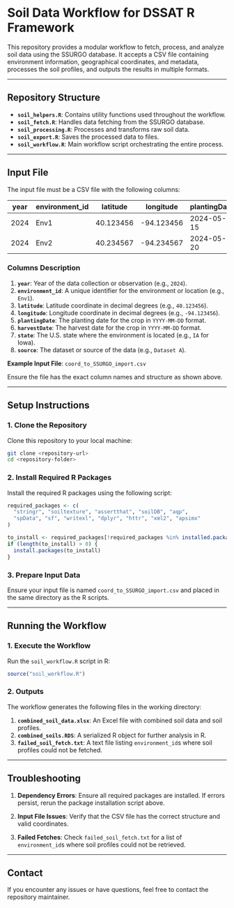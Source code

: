# Soil Data Workflow for DSSAT R Framework

This repository provides a modular workflow to fetch, process, and analyze soil data using the SSURGO database. It accepts a CSV file containing environment information, geographical coordinates, and metadata, processes the soil profiles, and outputs the results in multiple formats.

------------------------------------------------------------------------

## **Repository Structure**

-   **`soil_helpers.R`**: Contains utility functions used throughout the workflow.
-   **`soil_fetch.R`**: Handles data fetching from the SSURGO database.
-   **`soil_processing.R`**: Processes and transforms raw soil data.
-   **`soil_export.R`**: Saves the processed data to files.
-   **`soil_workflow.R`**: Main workflow script orchestrating the entire process.

------------------------------------------------------------------------

## **Input File**

The input file must be a CSV file with the following columns:

| year | environment_id | latitude | longitude | plantingDate | harvestDate | state | source |
|---------|---------|---------|---------|---------|---------|---------|---------|
| 2024 | Env1 | 40.123456 | -94.123456 | 2024-05-15 | 2024-09-20 | IA | Dataset A |
| 2024 | Env2 | 40.234567 | -94.234567 | 2024-05-20 | 2024-09-25 | MO | Dataset B |

### **Columns Description**

1.  **`year`**: Year of the data collection or observation (e.g., `2024`).
2.  **`environment_id`**: A unique identifier for the environment or location (e.g., `Env1`).
3.  **`latitude`**: Latitude coordinate in decimal degrees (e.g., `40.123456`).
4.  **`longitude`**: Longitude coordinate in decimal degrees (e.g., `-94.123456`).
5.  **`plantingDate`**: The planting date for the crop in `YYYY-MM-DD` format.
6.  **`harvestDate`**: The harvest date for the crop in `YYYY-MM-DD` format.
7.  **`state`**: The U.S. state where the environment is located (e.g., `IA` for Iowa).
8.  **`source`**: The dataset or source of the data (e.g., `Dataset A`).

**Example Input File**: `coord_to_SSURGO_import.csv`

Ensure the file has the exact column names and structure as shown above.

------------------------------------------------------------------------

## **Setup Instructions**

### **1. Clone the Repository**

Clone this repository to your local machine:

``` bash
git clone <repository-url>
cd <repository-folder>
```

### **2. Install Required R Packages**

Install the required R packages using the following script:

``` r
required_packages <- c(
  "stringr", "soiltexture", "assertthat", "soilDB", "aqp",
  "spData", "sf", "writexl", "dplyr", "httr", "xml2", "apsimx"
)

to_install <- required_packages[!required_packages %in% installed.packages()[, "Package"]]
if (length(to_install) > 0) {
  install.packages(to_install)
}
```

### **3. Prepare Input Data**

Ensure your input file is named `coord_to_SSURGO_import.csv` and placed in the same directory as the R scripts.

------------------------------------------------------------------------

## **Running the Workflow**

### **1. Execute the Workflow**

Run the `soil_workflow.R` script in R:

``` r
source("soil_workflow.R")
```

### **2. Outputs**

The workflow generates the following files in the working directory:

1.  **`combined_soil_data.xlsx`**: An Excel file with combined soil data and soil profiles.
2.  **`combined_soils.RDS`**: A serialized R object for further analysis in R.
3.  **`failed_soil_fetch.txt`**: A text file listing `environment_id`s where soil profiles could not be fetched.

------------------------------------------------------------------------

## **Troubleshooting**

1.  **Dependency Errors**: Ensure all required packages are installed. If errors persist, rerun the package installation script above.

2.  **Input File Issues**: Verify that the CSV file has the correct structure and valid coordinates.

3.  **Failed Fetches**: Check `failed_soil_fetch.txt` for a list of `environment_id`s where soil profiles could not be retrieved.

------------------------------------------------------------------------

## **Contact**

If you encounter any issues or have questions, feel free to contact the repository maintainer.
